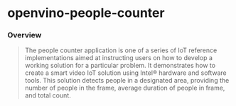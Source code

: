 # openvino-people-counter

### Overview

> The people counter application is one of a series of IoT reference implementations aimed at instructing users on how to develop a working solution for a particular problem. It demonstrates how to create a smart video IoT solution using Intel® hardware and software tools. This solution detects people in a designated area, providing the number of people in the frame, average duration of people in frame, and total count.
